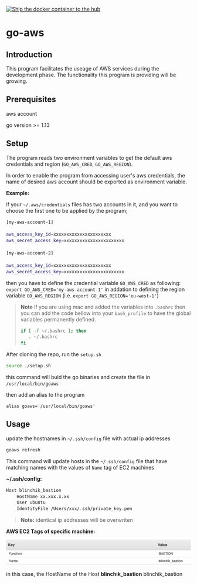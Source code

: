 [![Ship the docker container to the hub](https://github.com/blinchik/go-aws/workflows/Ship%20the%20docker%20container%20to%20the%20hub/badge.svg)](https://hub.docker.com/repository/docker/devblinchik/go-aws/general)
# go-aws

## Introduction

This program facilitates the useage of AWS services during the development phase. The functionality this program is providing will be growing.

## Prerequisites

aws account

go version >= 1.13

## Setup

The program reads two environment variables to get the default aws credentials and region (`GO_AWS_CRED`, `GO_AWS_REGION`).

In order to enable the program from accessing user's aws credentials, the name of desired aws account should be exported as environment variable.


**Example:**

if your `~/.aws/credentials` files has two accounts in it, and you want to choose the first one to be applied by the program;

```bash
[my-aws-account-1]
  
aws_access_key_id=xxxxxxxxxxxxxxxxxxxxxx
aws_secret_access_key=xxxxxxxxxxxxxxxxxxxxxxx

[my-aws-account-2]
  
aws_access_key_id=xxxxxxxxxxxxxxxxxxxxxx
aws_secret_access_key=xxxxxxxxxxxxxxxxxxxxxxx
```

then you have to define the credential variable `GO_AWS_CRED` as following: `export GO_AWS_CRED='my-aws-account-1'` in addation to defining the region variable `GO_AWS_REGION` (i.e. `export GO_AWS_REGION='eu-west-1'`)  

> **Note** if you are using mac and added the variables into `.bashrc` then you can add the code bellow into your `bash_profile` to have the global variables permanently defined.
>
>```bash
>if [ -f ~/.bashrc ]; then
>    . ~/.bashrc
>fi
>```

After cloning the repo, run the `setup.sh`

```bash
source ./setup.sh
```

this command will buld the go binaries and create the file in `/usr/local/bin/goaws`

then add an alias to the program

```
alias goaws='/usr/local/bin/goaws'
```

## Usage

update the hostnames in `~/.ssh/config` file with actual ip addresses

```bash
goaws refresh
```

This command will update hosts in the `~/.ssh/config` file that have matching names with the values of `Name` tag of EC2 machines 

**~/.ssh/config:**

```bash
Host blinchik_bastion
    HostName xx.xxx.x.xx
    User ubuntu
    IdentityFile /Users/xxx/.ssh/private_key.pem
```
> **Note:** identical ip addresses will be overwriten


**AWS EC2 Tags of specific machine:**

![pic](./docu-assets/aws_ec2_tags.png)

in this case, the HostName of the Host **blinchik_bastion**
blinchik_bastion

